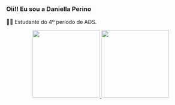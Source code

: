 ### Oii!! Eu sou a Daniella Perino

👩‍💻 Estudante do 4º período de ADS. 

<div align="center">
  <a href="https://github.com/daniperino">
  <img height="180em" src="https://github-readme-stats.vercel.app/api?username=daniperino&show_icons=true&theme=dracula&include_all_commits=true&count_private=true"/>
  <img height="180em" src="https://github-readme-stats.vercel.app/api/top-langs/?username=daniperino&layout=compact&langs_count=7&theme=dracula"/>
</div>
